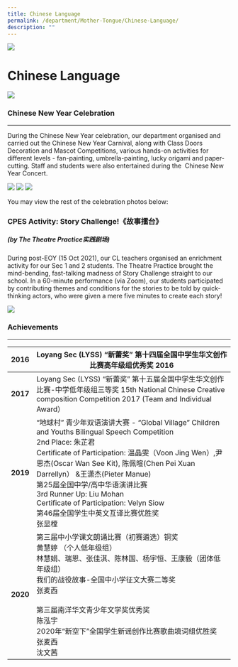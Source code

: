 ```yaml
---
title: Chinese Language
permalink: /department/Mother-Tongue/Chinese-Language/
description: ""
---
```

![](/images/Banner.jpg)

Chinese Language
================

![](/images/CL%20teachers%20CNY%202020.jpeg)

### Chinese New Year Celebration
----------------------------

During the Chinese New Year celebration, our department organised and carried out the Chinese New Year Carnival, along with Class Doors Decoration and Mascot Competitions, various hands-on activities for different levels - fan-painting, umbrella-painting, lucky origami and paper-cutting. Staff and students were also entertained during the&nbsp; Chinese New Year Concert.


![](/images/2021_CNY%2001%20Team%20Group%20Photo.jpeg)
![](/images/MTL02.png)
![](/images/MTL03.png)

You may view the rest of the celebration photos below:



### CPES Activity: Story Challenge!《故事擂台》

##### (by The Theatre Practice实践剧场)
  

During post-EOY (15 Oct 2021), our CL teachers organised an enrichment activity for our Sec 1 and 2 students. The Theatre Practice brought the mind-bending, fast-talking madness of Story Challenge straight to our school. In a 60-minute performance (via Zoom), our students participated by contributing themes and conditions for the stories to be told by quick-thinking actors, who were given a mere five minutes to create each story!

![](/images/MTL04.png)

### Achievements
------------


| **2016** | Loyang Sec (LYSS) “新蕾奖” 第十四届全国中学生华文创作比赛高年级组优秀奖 2016                                                                                                                                                                                                                                                                                                                                                  |
|----------|-------------------------------------------------------------------------------------------------------------------------------------------------------------------------------------------------------------------------------------------------------------------------------------------------------------------------------------------------------------------------------------------------------------------------------|
| **2017** | Loyang Sec (LYSS) “新蕾奖” 第十五届全国中学生华文创作比赛-中学低年级组三等奖 15th National Chinese Creative composition Competition 2017 (Team and Individual Award）                                                                                                                                                                                                                                                         |
| **2019** | “地球村” 青少年双语演讲大赛 - “Global Village” Children and Youths Bilingual Speech Competition<br>2nd Place: 朱芷君<br>Certificate of Participation: 温晶雯（Voon Jing Wen）,尹思杰(Oscar Wan See Kit), 陈佩暄(Chen Pei Xuan Darrellyn） &amp;王潇杰(Pieter Manue)<br>第25届全国中学/高中华语演讲比赛<br>3rd Runner Up: Liu Mohan  <br>Certificate of Participation: Velyn Siow<br>第46届全国学生中英文互译比赛优胜奖 <br>张显樘 |
| **2020** | 第三届中小学课文朗诵比赛（初赛遴选）铜奖<br>黄慧婷 （个人低年级组）<br>林慧娟、瑞恩、张佳淇、陈林国、杨宇恒、王康毅（团体低年级组）<br>我们的战役故事-全国中小学征文大赛二等奖<br>张麦西<br><br>第三届南洋华文青少年文学奖优秀奖<br>陈泓宇<br>2020年“新空下”全国学生新谣创作比赛歌曲填词组优胜奖<br>张麦西<br>沈文茜                                                                                                          |